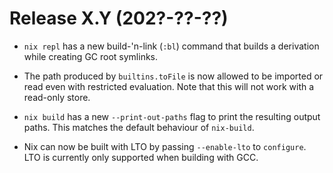 # Release X.Y (202?-??-??)

* `nix repl` has a new build-'n-link (`:bl`) command that builds a derivation
  while creating GC root symlinks.

* The path produced by `builtins.toFile` is now allowed to be imported or read
  even with restricted evaluation. Note that this will not work with a
  read-only store.

* `nix build` has a new `--print-out-paths` flag to print the resulting output paths.
  This matches the default behaviour of `nix-build`.

* Nix can now be built with LTO by passing `--enable-lto` to `configure`.
  LTO is currently only supported when building with GCC.